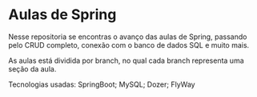 # Aulas de Spring
<p>Nesse repositoria se encontras o avanço das aulas de Spring, passando pelo CRUD completo, conexão com o banco de dados SQL e muito mais.</p>

<p>As aulas está dividida por branch, no qual cada branch representa uma seção da aula.</p>

<p>Tecnologias usadas:
SpringBoot; MySQL; Dozer; FlyWay</p>
